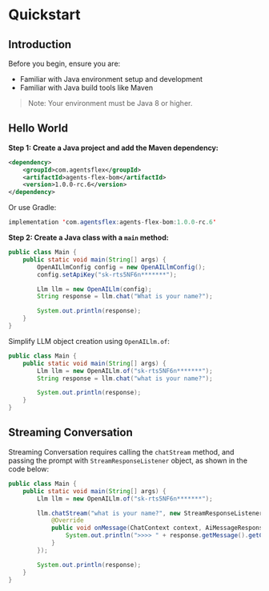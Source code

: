 # Quickstart

## Introduction

Before you begin, ensure you are:

- Familiar with Java environment setup and development
- Familiar with Java build tools like Maven

> Note: Your environment must be Java 8 or higher.

## Hello World

**Step 1: Create a Java project and add the Maven dependency:**

```xml
<dependency>
    <groupId>com.agentsflex</groupId>
    <artifactId>agents-flex-bom</artifactId>
    <version>1.0.0-rc.6</version>
</dependency>
```

Or use Gradle:

```java
implementation 'com.agentsflex:agents-flex-bom:1.0.0-rc.6'
```

**Step 2: Create a Java class with a `main` method:**

```java
public class Main {
    public static void main(String[] args) {
        OpenAILlmConfig config = new OpenAILlmConfig();
        config.setApiKey("sk-rts5NF6n*******");

        Llm llm = new OpenAILlm(config);
        String response = llm.chat("What is your name?");

        System.out.println(response);
    }
}
```

Simplify LLM object creation using `OpenAILlm.of`:


```java
public class Main {
    public static void main(String[] args) {
        Llm llm = new OpenAILlm.of("sk-rts5NF6n*******");
        String response = llm.chat("what is your name?");

        System.out.println(response);
    }
}
```


## Streaming Conversation

Streaming Conversation requires calling the `chatStream` method, and passing the prompt with `StreamResponseListener` object, as shown in the code below:

```java
public class Main {
    public static void main(String[] args) {
        Llm llm = new OpenAILlm.of("sk-rts5NF6n*******");

        llm.chatStream("what is your name?", new StreamResponseListener<AiMessageResponse, AiMessage>() {
            @Override
            public void onMessage(ChatContext context, AiMessageResponse response) {
                System.out.println(">>>> " + response.getMessage().getContent());
            }
        });

        System.out.println(response);
    }
}
```
